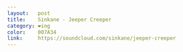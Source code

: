 ```yaml
---
layout:   post
title:    Sinkane - Jeeper Creeper
category: ❤ing
color:    007A34
link:     https://soundcloud.com/sinkane/jeeper-creeper
---
```


<div class="embed" data-url="https://soundcloud.com/sinkane/jeeper-creeper">

</div>
